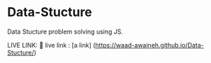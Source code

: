 # Data-Stucture

Data Stucture problem solving using JS.

LIVE LINK: 🔗 live link : [a link] (https://waad-awajneh.github.io/Data-Stucture/)